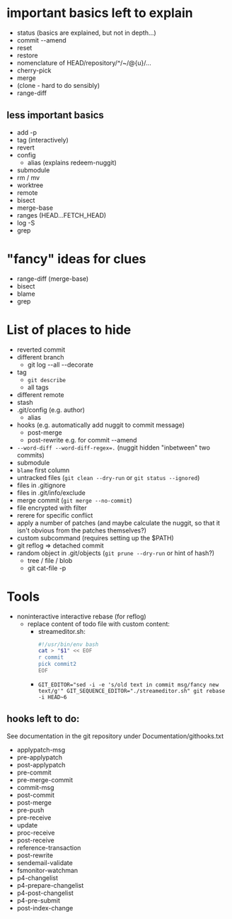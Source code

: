 # important basics left to explain

- status (basics are explained, but not in depth...)
- commit --amend
- reset
- restore
- nomenclature of HEAD/repository/^/~/@{u}/...
- cherry-pick
- merge
- (clone - hard to do sensibly)
- range-diff

## less important basics

- add -p
- tag (interactively)
- revert
- config
    - alias (explains redeem-nuggit)
- submodule
- rm / mv
- worktree
- remote
- bisect
- merge-base
- ranges (HEAD...FETCH_HEAD)
- log -S
- grep

# "fancy" ideas for clues

- range-diff (merge-base)
- bisect
- blame
- grep

# List of places to hide

- reverted commit
- different branch
    - git log --all --decorate
- tag
    - `git describe`
    - all tags
- different remote
- stash
- .git/config (e.g. author)
    - alias
- hooks (e.g. automatically add nuggit to commit message)
    - post-merge
    - post-rewrite e.g. for commit --amend
- `--word-diff --word-diff-regex=.` (nuggit hidden "inbetween" two commits)
- submodule
- `blame` first column
- untracked files (`git clean --dry-run` or `git status --ignored`)
- files in .gitignore
- files in .git/info/exclude
- merge commit (`git merge --no-commit`)
- file encrypted with filter
- rerere for specific conflict
- apply a number of patches (and maybe calculate the nuggit, so that it isn't obvious from the patches themselves?)
- custom subcommand (requires setting up the $PATH)
- git reflog => detached commit
- random object in .git/objects (`git prune --dry-run` or hint of hash?)
    - tree / file / blob
    - git cat-file -p <hash>


# Tools

- noninteractive interactive rebase (for reflog)
    - replace content of todo file with custom content:
        - streameditor.sh:
            ```sh
            #!/usr/bin/env bash
            cat > "$1" << EOF
            r commit
            pick commit2
            EOF
            ```
        - `GIT_EDITOR="sed -i -e 's/old text in commit msg/fancy new text/g'" GIT_SEQUENCE_EDITOR="./streameditor.sh" git rebase -i HEAD~6`



## hooks left to do:

See documentation in the git repository under Documentation/githooks.txt

- applypatch-msg
- pre-applypatch
- post-applypatch
- pre-commit
- pre-merge-commit
- commit-msg
- post-commit
- post-merge
- pre-push
- pre-receive
- update
- proc-receive
- post-receive
- reference-transaction
- post-rewrite
- sendemail-validate
- fsmonitor-watchman
- p4-changelist
- p4-prepare-changelist
- p4-post-changelist
- p4-pre-submit
- post-index-change
